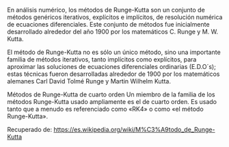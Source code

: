 

En análisis numérico, los métodos de Runge-Kutta son un conjunto de métodos genéricos iterativos, explícitos e implícitos, de resolución numérica de ecuaciones diferenciales. Este conjunto de métodos fue inicialmente desarrollado alrededor del año 1900 por los matemáticos C. Runge y M. W. Kutta.

El método de Runge-Kutta no es sólo un único método, sino una importante familia de métodos iterativos, tanto implícitos como explícitos, para aproximar las soluciones de ecuaciones diferenciales ordinarias (E.D.O´s); estas técnicas fueron desarrolladas alrededor de 1900 por los matemáticos alemanes Carl David Tolmé Runge y Martin Wilhelm Kutta.

Métodos de Runge-Kutta de cuarto orden Un miembro de la familia de los métodos Runge-Kutta usado ampliamente es el de cuarto orden. Es usado tanto que a menudo es referenciado como «RK4» o como «el método Runge-Kutta».

Recuperado de: https://es.wikipedia.org/wiki/M%C3%A9todo_de_Runge-Kutta
